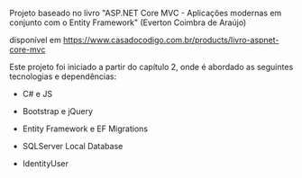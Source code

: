 Projeto baseado no livro "ASP.NET Core MVC - Aplicações modernas em conjunto com o Entity Framework" (Everton Coimbra de Araújo)

disponível em https://www.casadocodigo.com.br/products/livro-aspnet-core-mvc

Este projeto foi iniciado a partir do capítulo 2, onde é abordado as seguintes tecnologias e dependências:

- C# e JS

- Bootstrap e jQuery

- Entity Framework e EF Migrations

- SQLServer Local Database

- IdentityUser
